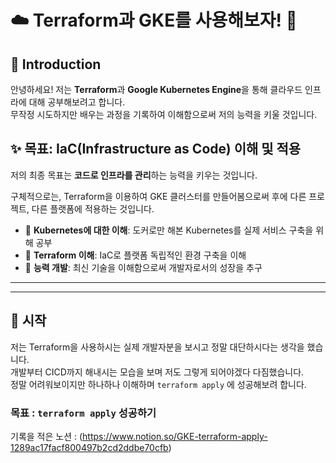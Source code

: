 # ☁️ **Terraform과 GKE를 사용해보자!** 🚀

## 👋 Introduction
안녕하세요! 저는 **Terraform**과 **Google Kubernetes Engine**을 통해 클라우드 인프라에 대해 공부해보려고 합니다. <br>
무작정 시도하지만 배우는 과정을 기록하여 이해함으로써 저의 능력을 키울 것입니다. <br>

## ✨ 목표: IaC(Infrastructure as Code) 이해 및 적용
저의 최종 목표는 **코드로 인프라를 관리**하는 능력을 키우는 것입니다. 

구체적으로는, Terraform을 이용하여 GKE 클러스터를 만들어봄으로써 후에 다른 프로젝트, 다른 플랫폼에 적용하는 것입니다.

- 🎯 **Kubernetes에 대한 이해**: 도커로만 해본 Kubernetes를 실제 서비스 구축을 위해 공부
- 🎯 **Terraform 이해**: IaC로 플랫폼 독립적인 환경 구축을 이해
- 🎯 **능력 개발**: 최신 기술을 이해함으로써 개발자로서의 성장을 추구

---
---

## 📖 **시작**

저는 Terraform을 사용하시는 실제 개발자분을 보시고 정말 대단하시다는 생각을 했습니다. <br>
개발부터 CICD까지 해내시는 모습을 보며 저도 그렇게 되어야겠다 다짐했습니다. <br>
정말 어려워보이지만 하나하나 이해하며 `terraform apply` 에 성공해보려 합니다.
<br>
### 목표 : `terraform apply` 성공하기
기록을 적은 노션 : (https://www.notion.so/GKE-terraform-apply-1289ac17facf800497b2cd2ddbe70cfb)
